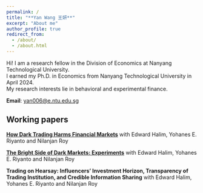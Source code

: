 ```yaml
---
permalink: /
title: "**Yan Wang 王妍**"
excerpt: "About me"
author_profile: true
redirect_from: 
  - /about/
  - /about.html
---
```


Hi! I am a research fellow in the Division of Economics at Nanyang Technological University. <br> I earned my Ph.D. in Economics from Nanyang Technological University in April 2024. <br> My research interests lie in behavioral and experimental finance.

**Email**: [yan006@e.ntu.edu.sg](yan006@e.ntu.edu.sg)



**Working papers**
------

[**How Dark Trading Harms Financial Markets**](https://papers.ssrn.com/sol3/papers.cfm?abstract_id=4602225#:~:text=When%20information%20is%20diffused%2C%20dark,between%20informed%20and%20uninformed%20traders.)
with Edward Halim, Yohanes E. Riyanto and Nilanjan Roy

[**The Bright Side of Dark Markets: Experiments**](https://papers.ssrn.com/sol3/papers.cfm?abstract_id=4025127)
with Edward Halim, Yohanes E. Riyanto and Nilanjan Roy

**Trading on Hearsay: Influencers’ Investment Horizon, Transparency of Trading Institution, and Credible Information Sharing**
with Edward Halim, Yohanes E. Riyanto and Nilanjan Roy
